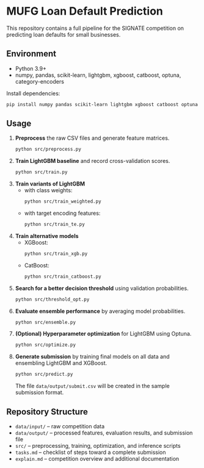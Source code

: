 # MUFG Loan Default Prediction

This repository contains a full pipeline for the SIGNATE competition on predicting loan defaults for small businesses.

## Environment
- Python 3.9+
- numpy, pandas, scikit-learn, lightgbm, xgboost, catboost, optuna, category-encoders

Install dependencies:

```bash
pip install numpy pandas scikit-learn lightgbm xgboost catboost optuna category-encoders
```

## Usage
1. **Preprocess** the raw CSV files and generate feature matrices.
   ```bash
   python src/preprocess.py
   ```
2. **Train LightGBM baseline** and record cross-validation scores.
   ```bash
   python src/train.py
   ```
3. **Train variants of LightGBM**
   - with class weights:
     ```bash
     python src/train_weighted.py
     ```
   - with target encoding features:
     ```bash
     python src/train_te.py
     ```
4. **Train alternative models**
   - XGBoost:
     ```bash
     python src/train_xgb.py
     ```
   - CatBoost:
     ```bash
     python src/train_catboost.py
     ```
5. **Search for a better decision threshold** using validation probabilities.
   ```bash
   python src/threshold_opt.py
   ```
6. **Evaluate ensemble performance** by averaging model probabilities.
   ```bash
   python src/ensemble.py
   ```
7. **(Optional) Hyperparameter optimization** for LightGBM using Optuna.
   ```bash
   python src/optimize.py
   ```
8. **Generate submission** by training final models on all data and ensembling LightGBM and XGBoost.
   ```bash
   python src/predict.py
   ```
   The file `data/output/submit.csv` will be created in the sample submission format.

## Repository Structure
- `data/input/` – raw competition data
- `data/output/` – processed features, evaluation results, and submission file
- `src/` – preprocessing, training, optimization, and inference scripts
- `tasks.md` – checklist of steps toward a complete submission
- `explain.md` – competition overview and additional documentation
